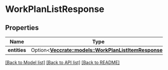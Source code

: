 # WorkPlanListResponse

## Properties

Name | Type | Description | Notes
------------ | ------------- | ------------- | -------------
**entities** | Option<[**Vec<crate::models::WorkPlanListItemResponse>**](WorkPlanListItemResponse.md)> |  | [optional]

[[Back to Model list]](../README.md#documentation-for-models) [[Back to API list]](../README.md#documentation-for-api-endpoints) [[Back to README]](../README.md)


